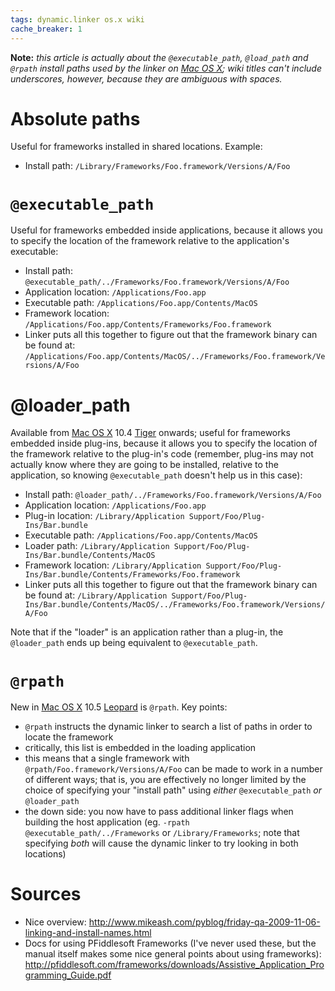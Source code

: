 ```yaml
---
tags: dynamic.linker os.x wiki
cache_breaker: 1
---
```


**Note:** *this article is actually about the `@executable_path`, `@load_path` and `@rpath` install paths used by the linker on [Mac OS X](/wiki/Mac_OS_X); wiki titles can't include underscores, however, because they are ambiguous with spaces.*

# Absolute paths

Useful for frameworks installed in shared locations. Example:

-   Install path: `/Library/Frameworks/Foo.framework/Versions/A/Foo`

# `@executable_path`

Useful for frameworks embedded inside applications, because it allows you to specify the location of the framework relative to the application's executable:

-   Install path: `@executable_path/../Frameworks/Foo.framework/Versions/A/Foo`
-   Application location: `/Applications/Foo.app`
-   Executable path: `/Applications/Foo.app/Contents/MacOS`
-   Framework location: `/Applications/Foo.app/Contents/Frameworks/Foo.framework`
-   Linker puts all this together to figure out that the framework binary can be found at: `/Applications/Foo.app/Contents/MacOS/../Frameworks/Foo.framework/Versions/A/Foo`

# @loader\_path

Available from [Mac OS X](/wiki/Mac_OS_X) 10.4 [Tiger](/wiki/Tiger) onwards; useful for frameworks embedded inside plug-ins, because it allows you to specify the location of the framework relative to the plug-in's code (remember, plug-ins may not actually know where they are going to be installed, relative to the application, so knowing `@executable_path` doesn't help us in this case):

-   Install path: `@loader_path/../Frameworks/Foo.framework/Versions/A/Foo`
-   Application location: `/Applications/Foo.app`
-   Plug-in location: `/Library/Application Support/Foo/Plug-Ins/Bar.bundle`
-   Executable path: `/Applications/Foo.app/Contents/MacOS`
-   Loader path: `/Library/Application Support/Foo/Plug-Ins/Bar.bundle/Contents/MacOS`
-   Framework location: `/Library/Application Support/Foo/Plug-Ins/Bar.bundle/Contents/Frameworks/Foo.framework`
-   Linker puts all this together to figure out that the framework binary can be found at: `/Library/Application Support/Foo/Plug-Ins/Bar.bundle/Contents/MacOS/../Frameworks/Foo.framework/Versions/A/Foo`

Note that if the "loader" is an application rather than a plug-in, the `@loader_path` ends up being equivalent to `@executable_path`.

# `@rpath`

New in [Mac OS X](/wiki/Mac_OS_X) 10.5 [Leopard](/wiki/Leopard) is `@rpath`. Key points:

-   `@rpath` instructs the dynamic linker to search a list of paths in order to locate the framework
-   critically, this list is embedded in the loading application
-   this means that a single framework with `@rpath/Foo.framework/Versions/A/Foo` can be made to work in a number of different ways; that is, you are effectively no longer limited by the choice of specifying your "install path" using *either* `@executable_path` *or* `@loader_path`
-   the down side: you now have to pass additional linker flags when building the host application (eg. `-rpath @executable_path/../Frameworks` or `/Library/Frameworks`; note that specifying *both* will cause the dynamic linker to try looking in both locations)

# Sources

-   Nice overview: <http://www.mikeash.com/pyblog/friday-qa-2009-11-06-linking-and-install-names.html>
-   Docs for using PFiddlesoft Frameworks (I've never used these, but the manual itself makes some nice general points about using frameworks): <http://pfiddlesoft.com/frameworks/downloads/Assistive_Application_Programming_Guide.pdf>
